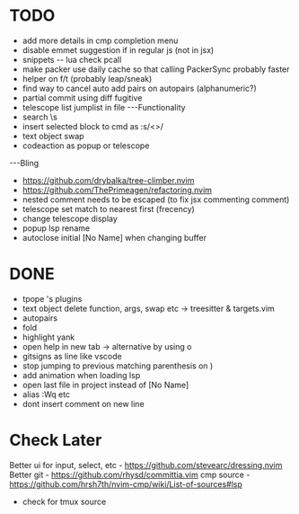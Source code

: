 # TODO
- add more details in cmp completion menu
- disable emmet suggestion if in regular js (not in jsx)
- snippets
-- lua check pcall
- make packer use daily cache so that calling PackerSync probably faster
- helper on f/t (probably leap/sneak)
- find way to cancel auto add pairs on autopairs (alphanumeric?)
- partial commit using diff fugitive
- telescope list jumplist in file
---Functionality
- search \s
- insert selected block to cmd as :s/<>/
- text object swap
- codeaction as popup or telescope

---Bling
- https://github.com/drybalka/tree-climber.nvim
- https://github.com/ThePrimeagen/refactoring.nvim
- nested comment needs to be escaped (to fix jsx commenting comment)
- telescope set match to nearest first (frecency)
- change telescope display
- popup lsp rename
- autoclose initial [No Name] when changing buffer

# DONE
- tpope 's plugins
- text object delete function, args, swap etc -> treesitter & targets.vim
- autopairs
- fold
- highlight yank
- open help in new tab -> alternative by using <c-w>o
- gitsigns as line like vscode
- stop jumping to previous matching parenthesis on )
- add animation when loading lsp
- open last file in project instead of [No Name]
- alias :Wq etc
- dont insert comment on new line

# Check Later
Better ui for input, select, etc - https://github.com/stevearc/dressing.nvim
Better git - https://github.com/rhysd/committia.vim
cmp source - https://github.com/hrsh7th/nvim-cmp/wiki/List-of-sources#lsp
* check for tmux source
